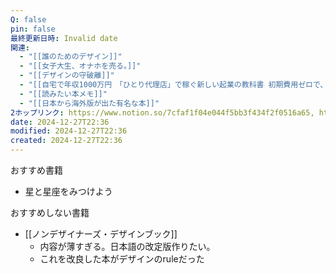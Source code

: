 ```yaml
---
Q: false
pin: false
最終更新日時: Invalid date
関連:
  - "[[誰のためのデザイン]]"
  - "[[女子大生、オナホを売る。]]"
  - "[[デザインの守破離]]"
  - "[[自宅で年収1000万円　「ひとり代理店」で稼ぐ新しい起業の教科書 初期費用ゼロで、誰でもできる超具体的ノウハウ]]"
  - "[[読みたい本メモ]]"
  - "[[日本から海外版が出た有名な本]]"
2ホップリンク: https://www.notion.so/7cfaf1f04e044f5bb3f434f2f0516a65, https://www.notion.so/bd841f26d81c490fb43fe3bc5da26ccf,https://www.notion.so/bd841f26d81c490fb43fe3bc5da26ccf,https://www.notion.so/1271121f1cf680ad8be8daf40a6eac4d, https://www.notion.so/747827c179d544feaa11e27c2985563c, https://www.notion.so/bd841f26d81c490fb43fe3bc5da26ccf
date: 2024-12-27T22:36
modified: 2024-12-27T22:36
created: 2024-12-27T22:36
---
```

  

  

  

おすすめ書籍

- 星と星座をみつけよう

  

おすすめしない書籍

- [[ノンデザイナーズ・デザインブック]]
    - 内容が薄すぎる。日本語の改定版作りたい。
    - これを改良した本がデザインのruleだった